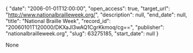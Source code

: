 {
  "date": "2006-01-01T12:00:00", 
  "open_access": true, 
  "target_url": "http://www.nationalbrailleweek.org/", 
  "description": null, 
  "end_date": null, 
  "title": "National Braille Week", 
  "record_id": "20060101T120000/DKXaJl3wAQ1CgrKkmoq/cg==", 
  "publisher": "nationalbrailleweek.org", 
  "slug": 63275185, 
  "start_date": null
}

None
